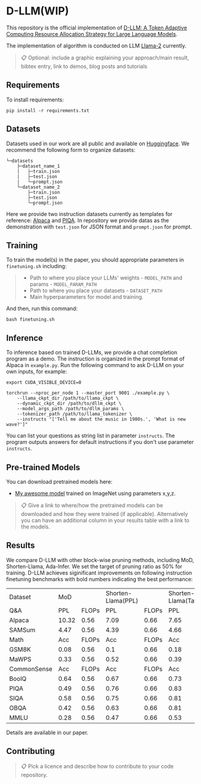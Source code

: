 # D-LLM(WIP)

This repository is the official implementation of [D-LLM: A Token Adaptive Computing Resource Allocation Strategy for Large Language Models](https://arxiv.org/abs/2030.12345). 

The implementation of algorithm is conducted on LLM [Llama-2](https://github.com/Meta-Llama/llama?tab=readme-ov-file) currently.

>📋  Optional: include a graphic explaining your approach/main result, bibtex entry, link to demos, blog posts and tutorials

## Requirements

To install requirements:

```setup
pip install -r requirements.txt
```

## Datasets
Datasets used in our work are all public and available on [Huggingface](https://huggingface.co/datasets). We recommend the following form to organize datasets:
```datasets_form
└─datasets
    ├─dataset_name_1
    |   ├─train.json
    |   ├─test.json
    |   └─prompt.json
    └─dataset_name_2
        ├─train.json
        ├─test.json
        └─prompt.json
```
Here we provide two instruction datasets currently as templates for reference: [Alpaca](https://huggingface.co/datasets/yahma/alpaca-cleaned) and [PIQA](https://huggingface.co/datasets/ybisk/piqa). In repository we provide datas as the demonstration with `test.json` for JSON format and `prompt.json` for prompt.


## Training

To train the model(s) in the paper, you should appropriate parameters in `finetuning.sh` including:

> - Path to where you place your LLMs' weights - `MODEL_PATH` and params - `MODEL_PARAM_PATH`
> - Path to where you place your datasets - `DATASET_PATH`
> - Main hyperparameters for model and training.

And then, run this command:

```train
bash finetuning.sh
```

## Inference

To inference based on trained D-LLMs, we provide a chat completion program as a demo. The instruction is organized in the prompt format of Alpaca in `example.py`. Run the following command to ask D-LLM on your own inputs, for example:

```inference
export CUDA_VISIBLE_DEVICE=0

torchrun --nproc_per_node 1 --master_port 9001 ./example.py \
    --llama_ckpt_dir /path/to/llama_ckpt \
    --dynamic_ckpt_dir /path/to/dllm_ckpt \
    --model_args_path /path/to/dllm_params \
    --tokenizer_path /path/to/llama_tokenizer \
    --instructs "['Tell me about the music in 1980s.', 'What is new wave?']"
```

You can list your questions as string list in parameter `instructs`. The program outputs answers for default instructions if you don't use parameter `instructs`.


## Pre-trained Models

You can download pretrained models here:

- [My awesome model](https://drive.google.com/mymodel.pth) trained on ImageNet using parameters x,y,z. 

>📋  Give a link to where/how the pretrained models can be downloaded and how they were trained (if applicable).  Alternatively you can have an additional column in your results table with a link to the models.

## Results

We compare D-LLM with other block-wise pruning methods, including MoD, Shorten-Llama, Ada-Infer. We set the target of pruning ratio as 50% for training. D-LLM achieves siginificant improvements on following instruction finetuning benchmarks with bold numbers indicating the best performance:

| | | | | | | | | | | |
|-|-|-|-|-|-|-|-|-|-|-|
|Dataset|MoD| |Shorten-Llama(PPL)| |Shorten-Llama(Taylor)| |Ada-Infer| |D-LLM| |
|Q&A|PPL|FLOPs|PPL|FLOPs|PPL|FLOPs|PPL|FLOPs|PPL|FLOPs|
|Alpaca|10.32|0.56|7.09|0.66|7.65|0.66|319|0.65|6.01|0.59|
|SAMSum|4.47|0.56|4.39|0.66|4.66|0.66|874|0.56|3.18|0.55|
|Math|Acc|FLOPs|Acc|FLOPs|Acc|FLOPs|Acc|FLOPs|Acc|FLOPs|
|GSM8K|0.08|0.56|0.1|0.66|0.18|0.66|0.00|0.83|0.29|0.59|
|MaWPS|0.33|0.56|0.52|0.66|0.39|0.66|0.00|0.9|0.74|0.56|
|CommonSense|Acc|FLOPs|Acc|FLOPs|Acc|FLOPs|Acc|FLOPs|Acc|FLOPs|
|BoolQ|0.64|0.56|0.67|0.66|0.73|0.66|0.71|0.61|0.73|0.52|
|PIQA|0.49|0.56|0.76|0.66|0.83|0.66|0.55|0.63|0.84|0.52|
|SIQA|0.58|0.56|0.75|0.66|0.81|0.66|0.80|0.64|0.82|0.54|
|OBQA|0.42|0.56|0.63|0.66|0.81|0.66|0.78|0.76|0.80|0.53|
|MMLU|0.28|0.56|0.47|0.66|0.53|0.66|0.41|0.6|0.53|0.55|

Details are available in our paper.


## Contributing

>📋  Pick a licence and describe how to contribute to your code repository. 
